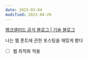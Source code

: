 ```yaml
---
date: 2023-03-04
modified: 2023-04-29
---
```


[뱅크샐러드 공식 블로그 | 기술 블로그](https://blog.banksalad.com/tech/)

나는 웹 폰트에 관한 포스팅을 재밌게 봤다

- [ ] 웹 최적화 적용
